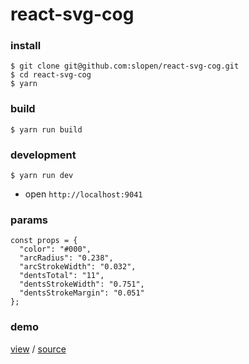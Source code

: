 # react-svg-cog


### install

```
$ git clone git@github.com:slopen/react-svg-cog.git
$ cd react-svg-cog
$ yarn
```

### build

```
$ yarn run build
```

### development

```
$ yarn run dev
```

* open `http://localhost:9041`

### params

```
const props = {
  "color": "#000",
  "arcRadius": "0.238",
  "arcStrokeWidth": "0.032",
  "dentsTotal": "11",
  "dentsStrokeWidth": "0.751",
  "dentsStrokeMargin": "0.051"
};

```

### demo


[view](https://rawgit.com/slopen/react-svg-cog/master/develop/build/client/index.html) / [source](https://github.com/slopen/react-svg-cog/tree/master/develop/src/components/examples)